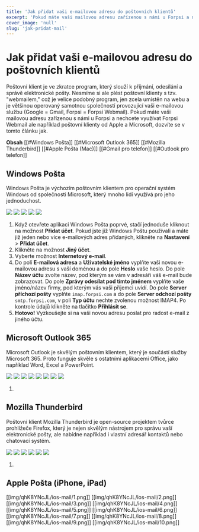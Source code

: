 ```yaml
---
title: 'Jak přidat vaši e-mailovou adresu do poštovních klientů'
excerpt: 'Pokud máte vaši mailovou adresu zařízenou s námi u Forpsi a nechcete využívat Forpsi Webmail ale například poštovní klienty od Apple a Microsoft, dozvíte se v tomto článku jak.'
cover_image: 'null'
slug: 'jak-pridat-mail'
---
```


# Jak přidat vaši e-mailovou adresu do poštovních klientů
Poštovní klient je ve zkratce program, který slouží k příjmání, odesílání a správě elektronické pošty. Nesmíme si ale plést poštovní klienty s tzv. "webmailem," což je velice podobný program, jen zcela umístěn na webu a je většinou operovaný samotnou společností provozující vaši e-mailovou službu (Google = Gmail, Forpsi = Forpsi Webmail). Pokud máte vaši mailovou adresu zařízenou s námi u Forpsi a nechcete využívat Forpsi Webmail ale například poštovní klienty od Apple a Microsoft, dozvíte se v tomto článku jak.

**Obsah**
[[#Windows Pošta]]
[[#Microsoft Outlook 365]]
[[#Mozilla Thunderbird]]
[[#Apple Pošta (Mac)]] 
[[#Gmail pro telefon]]
[[#Outlook pro telefon]]

## Windows Pošta
Windows Pošta je výchozím poštovním klientem pro operační systém Windows od společnosti Microsoft, který mnoho lidí využívá pro jeho jednoduchost.

<img src="https://www.studiodenali.cz/image/jak-pridat-mail/windows-mail/1.png">
<img src="https://www.studiodenali.cz/image/jak-pridat-mail/windows-mail/2.png">
<img src="https://www.studiodenali.cz/image/jak-pridat-mail/windows-mail/3.png">
<img src="https://www.studiodenali.cz/image/jak-pridat-mail/windows-mail/4.png">
<img src="https://www.studiodenali.cz/image/jak-pridat-mail/windows-mail/5.png">

1) Když otevřete aplikaci Windows Pošta poprvé, stačí jednoduše kliknout na možnost **Přidat účet**. Pokud jste již Windows Poštu používali a máte již jeden nebo více e-mailových adres přidaných, klikněte na **Nastavení** > **Přidat účet**.
2) Klikněte na možnost **Jiný účet**.
3) Vyberte možnost **Internetový e-mail**.
4) Do polí **E-mailová adresa** a **Uživatelské jméno** vyplňte vaši novou e-mailovou adresu s vaší doménou a do pole **Heslo** vaše heslo. Do pole **Název účtu** zvolte název, pod kterým se vám v adresáři váš e-mail bude zobrazovat. Do pole **Zprávy odesílat pod tímto jménem** vyplňte vaše jméno/název firmy, pod kterým vás vaši příjemci uvidí. Do pole **Server příchozí pošty** vyplňte `imap.forpsi.com` a do pole **Server odchozí pošty** `smtp.forpsi.com`, v poli **Typ účtu** nechte zvolenou možnost IMAP4. Po kontrole údajů klikněte na tlačítko **Přihlásit se**.
5) **Hotovo!** Vyzkoušejte si na vaši novou adresu poslat pro radost e-mail z jiného účtu.

## Microsoft Outlook 365
Microsoft Outlook je skvělým poštovním klientem, který je součástí služby Microsoft 365. Proto funguje skvěle s ostatními aplikacemi Office, jako například Word, Excel a PowerPoint.

<img src="https://src.studiodenali.cz/jak-pridat-mail/outlook/1.png">
<img src="https://www.studiodenali.cz/image/jak-pridat-mail/outlook/2.png">
<img src="https://www.studiodenali.cz/image/jak-pridat-mail/outlook/3.png">
<img src="https://www.studiodenali.cz/image/jak-pridat-mail/outlook/4.png">
<img src="https://www.studiodenali.cz/image/jak-pridat-mail/outlook/5.png">
<img src="https://www.studiodenali.cz/image/jak-pridat-mail/outlook/6.png">
<img src="https://www.studiodenali.cz/image/jak-pridat-mail/outlook/7.png">
<img src="https://www.studiodenali.cz/image/jak-pridat-mail/outlook/8.png">

1) 

## Mozilla Thunderbird
Poštovní klient Mozilla Thunderbird je open-source projektem tvůrce prohlížeče Firefox, který je nejen skvělým nástrojem pro správu vaší elektronické pošty, ale nabídne například i vlastní adresář kontaktů nebo chatovací systém.

<img src="https://www.studiodenali.cz/image/jak-pridat-mail/thunderbird/1.png">
<img src="https://www.studiodenali.cz/image/jak-pridat-mail/thunderbird/2.png">
<img src="https://www.studiodenali.cz/image/jak-pridat-mail/thunderbird/3.png">
<img src="https://www.studiodenali.cz/image/jak-pridat-mail/thunderbird/4.png">
<img src="https://www.studiodenali.cz/image/jak-pridat-mail/thunderbird/5.png">
<img src="https://www.studiodenali.cz/image/jak-pridat-mail/thunderbird/6.png">

1) 

## Apple Pošta (iPhone, iPad)
[[img/qhK8YNcJL/ios-mail/1.png]]
[[img/qhK8YNcJL/ios-mail/2.png]]
[[img/qhK8YNcJL/ios-mail/3.png]]
[[img/qhK8YNcJL/ios-mail/4.png]]
[[img/qhK8YNcJL/ios-mail/5.png]]
[[img/qhK8YNcJL/ios-mail/6.png]]
[[img/qhK8YNcJL/ios-mail/7.png]]
[[img/qhK8YNcJL/ios-mail/8.png]]
[[img/qhK8YNcJL/ios-mail/9.png]]
[[img/qhK8YNcJL/ios-mail/10.png]]
